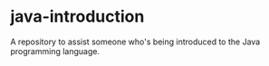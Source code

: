 # java-introduction
A repository to assist someone who's being introduced to the Java programming language.
